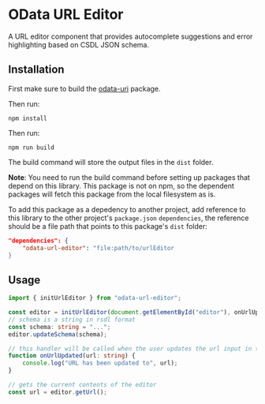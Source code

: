 # OData URL Editor

A URL editor component that provides autocomplete suggestions and error highlighting based on CSDL JSON schema.

## Installation

First make sure to build the [odata-uri](../odataUri) package.

Then run:

```
npm install
```

Then run:

```
npm run build
```

The build command will store the output files in the `dist` folder.

**Note**: You need to run the build command before setting up packages that depend on this library. This package is not on npm, so the dependent
packages will fetch this package from the local filesystem as is.

To add this package as a depedency to another project, add reference to this library to
the other project's `package.json` `dependencies`, the reference should be a file
path that points to this package's `dist` folder:

```json
"dependencies": {
    "odata-url-editor": "file:path/to/urlEditor
}
```

## Usage

```ts
import { initUrlEditor } from "odata-url-editor";

const editor = initUrlEditor(document.getElementById("editor"), onUrlUpdated);
// schema is a string in rsdl format
const schema: string = "...";
editor.updateSchema(schema);

// this handler will be called when the user updates the url input in the editor
function onUrlUpdated(url: string) {
    console.log("URL has been updated to", url);
}

// gets the current contents of the editor
const url = editor.getUrl();

```